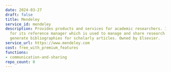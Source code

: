 ```yaml
---
date: 2024-03-27
draft: false
title: Mendeley
service_id: mendeley
description: Provides products and services for academic researchers. It is most known
  for its reference manager which is used to manage and share research papers and
  generate bibliographies for scholarly articles. Owned by Elsevier.
service_url: https://www.mendeley.com
cost: free_with_premium_features
functions:
- communication-and-sharing
repo_count: 0
---
```



